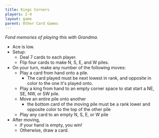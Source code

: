 ```yaml
---
title: Kings Corners
players: 2-4
layout: game
parent: Other Card Games
---
```


*Fond memories of playing this with Grandma.*

- Ace is low.
- Setup:
    - Deal 7 cards to each player.
    - Flip four cards to make N, S, E, and W piles.
- On your turn, make any number of the following moves:
    - Play a card from hand onto a pile.
        - The card played must be next lowest in rank, and opposite in color to the one it's played onto.
    - Play a king from hand to an empty corner space to stat start a NE, SE, NW, or SW pile.
    - Move an entire pile onto another
        - the bottom card of the moving pile must be a rank lower and opposite color to the top of the other pile
    - Play any card to an empty N, S, E, or W pile
- After moving, 
    - if your hand is empty, you win!
    - Otherwise, draw a card.